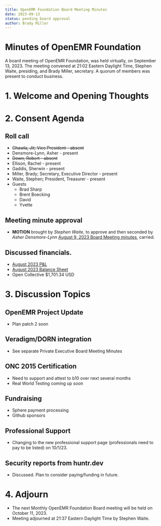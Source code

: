 ```yaml
---
title: OpenEMR Foundation Board Meeting Minutes
date: 2023-09-13
status: pending board approval
author: Brady Miller
---
```


# Minutes of OpenEMR Foundation

A board meeting of OpenEMR Foundation, was held virtually, on September 13, 2023. The meeting convened at 21:02 Eastern Daylight Time, Stephen Waite, presiding, and Brady Miller, secretary. A quorum of members was present to conduct business.

# 1. Welcome and Opening Thoughts

# 2. Consent Agenda
## Roll call
  - ~~Chawla, Jit; Vice President - absent~~
  - Densmore-Lynn, Asher - present
  - ~~Down, Robert - absent~~
  - Ellison, Rachel - present
  - Gaddis, Sherwin - present
  - Miller, Brady; Secretary, Executive Director - present
  - Waite, Stephen; President, Treasurer - present
  - Guests
    - Brad Sharp
    - Brent Boecking
    - David
    - Yvette
## Meeting minute approval
  - **MOTION** brought by _Stephen Waite_, to approve and then seconded by _Asher Densmore-Lynn_ [August 9, 2023 Board Meeting minutes](https://github.com/openemr/foundation-minutes/blob/master/2023-08-09-Board.md), carried.

## Discussed financials.
  - [August 2023 P&L](https://community.open-emr.org/uploads/short-url/eFpSrXFh9cgq28S64lB5O15sAiP.pdf)
  - [August 2023 Balance Sheet](https://community.open-emr.org/uploads/short-url/lfsA0SLgqTeIQaqp61Ightq7fFt.pdf)
  - Open Collective $1,701.34 USD

# 3. Discussion Topics

## OpenEMR Project Update
  - Plan patch 2 soon

## Veradigm/DORN integration
  - See separate Private Executive Board Meeting Minutes

## ONC 2015 Certification
  - Need to support and attest to b10 over next several months
  - Real World Testing coming up soon
  
## Fundraising
  - Sphere payment processing
  - Github sponsors

## Professional Support
  - Changing to the new professional support page (professionals need to pay to be listed) on 10/1/23.

## Security reports from huntr.dev
  - Discussed. Plan to consider paying/funding in future.

# 4. Adjourn
  - The next Monthly OpenEMR Foundation Board meeting will be held on October 11, 2023.
  - Meeting adjourned at 21:37 Eastern Daylight Time by Stephen Waite.
